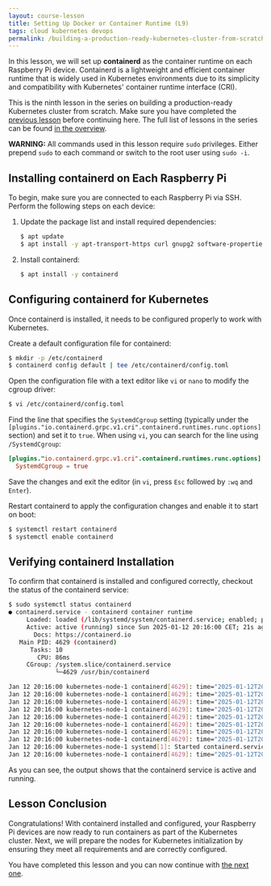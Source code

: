 ```yaml
---
layout: course-lesson
title: Setting Up Docker or Container Runtime (L9)
tags: cloud kubernetes devops
permalink: /building-a-production-ready-kubernetes-cluster-from-scratch/lesson-9
---
```


In this lesson, we will set up **containerd** as the container runtime on each
Raspberry Pi device. Containerd is a lightweight and efficient container runtime
that is widely used in Kubernetes environments due to its simplicity and
compatibility with Kubernetes' container runtime interface (CRI).

This is the ninth lesson in the series on building a production-ready Kubernetes
cluster from scratch. Make sure you have completed the
[previous lesson](/building-a-production-ready-kubernetes-cluster-from-scratch/lesson-8)
before continuing here. The full list of lessons in the series can be found
[in the overview](/building-a-production-ready-kubernetes-cluster-from-scratch).

<div class="alert-warning" role="alert">
<strong>WARNING:</strong> All commands used in this lesson require <code>sudo</code> privileges.
Either prepend <code>sudo</code> to each command or switch to the root user using <code>sudo -i</code>.
</div>

## Installing containerd on Each Raspberry Pi

To begin, make sure you are connected to each Raspberry Pi via SSH. Perform the
following steps on each device:

1. Update the package list and install required dependencies:

   ```bash
   $ apt update
   $ apt install -y apt-transport-https curl gnupg2 software-properties-common
   ```

2. Install containerd:

   ```bash
   $ apt install -y containerd
   ```

## Configuring containerd for Kubernetes

Once containerd is installed, it needs to be configured properly to work with
Kubernetes.

Create a default configuration file for containerd:

```bash
$ mkdir -p /etc/containerd
$ containerd config default | tee /etc/containerd/config.toml
```

Open the configuration file with a text editor like `vi` or `nano` to modify the
cgroup driver:

```bash
$ vi /etc/containerd/config.toml
```

Find the line that specifies the `SystemdCgroup` setting (typically under the
`[plugins."io.containerd.grpc.v1.cri".containerd.runtimes.runc.options]`
section) and set it to `true`. When using `vi`, you can search for the line
using `/SystemdCgroup`:

```toml
[plugins."io.containerd.grpc.v1.cri".containerd.runtimes.runc.options]
  SystemdCgroup = true
```

Save the changes and exit the editor (in `vi`, press `Esc` followed by `:wq` and
`Enter`).

Restart containerd to apply the configuration changes and enable it to start on
boot:

```bash
$ systemctl restart containerd
$ systemctl enable containerd
```

## Verifying containerd Installation

To confirm that containerd is installed and configured correctly, checkout the
status of the containerd service:

```bash
$ sudo systemctl status containerd
● containerd.service - containerd container runtime
     Loaded: loaded (/lib/systemd/system/containerd.service; enabled; preset: enabled)
     Active: active (running) since Sun 2025-01-12 20:16:00 CET; 21s ago
       Docs: https://containerd.io
   Main PID: 4629 (containerd)
      Tasks: 10
        CPU: 86ms
     CGroup: /system.slice/containerd.service
             └─4629 /usr/bin/containerd

Jan 12 20:16:00 kubernetes-node-1 containerd[4629]: time="2025-01-12T20:16:00.483721289+01:00" level=info msg="Start subscribing containerd event"
Jan 12 20:16:00 kubernetes-node-1 containerd[4629]: time="2025-01-12T20:16:00.483770622+01:00" level=info msg="Start recovering state"
Jan 12 20:16:00 kubernetes-node-1 containerd[4629]: time="2025-01-12T20:16:00.483840678+01:00" level=info msg="Start event monitor"
Jan 12 20:16:00 kubernetes-node-1 containerd[4629]: time="2025-01-12T20:16:00.483866549+01:00" level=info msg="Start snapshots syncer"
Jan 12 20:16:00 kubernetes-node-1 containerd[4629]: time="2025-01-12T20:16:00.483879086+01:00" level=info msg="Start cni network conf syncer for default"
Jan 12 20:16:00 kubernetes-node-1 containerd[4629]: time="2025-01-12T20:16:00.483890030+01:00" level=info msg="Start streaming server"
Jan 12 20:16:00 kubernetes-node-1 containerd[4629]: time="2025-01-12T20:16:00.484237568+01:00" level=info msg=serving... address=/run/containerd/containerd.sock.ttrpc
Jan 12 20:16:00 kubernetes-node-1 containerd[4629]: time="2025-01-12T20:16:00.484282883+01:00" level=info msg=serving... address=/run/containerd/containerd.sock
Jan 12 20:16:00 kubernetes-node-1 systemd[1]: Started containerd.service - containerd container runtime.
Jan 12 20:16:00 kubernetes-node-1 containerd[4629]: time="2025-01-12T20:16:00.485584240+01:00" level=info msg="containerd successfully booted in 0.038755s"
```

As you can see, the output shows that the containerd service is active and
running.

## Lesson Conclusion

Congratulations! With containerd installed and configured, your Raspberry Pi
devices are now ready to run containers as part of the Kubernetes cluster. Next,
we will prepare the nodes for Kubernetes initialization by ensuring they meet
all requirements and are correctly configured.

You have completed this lesson and you can now continue with
[the next one](/building-a-production-ready-kubernetes-cluster-from-scratch/lesson-9).

